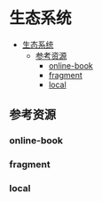 # 生态系统

<!--ts-->
* [生态系统](#生态系统)
   * [参考资源](#参考资源)
      * [online-book](#online-book)
      * [fragment](#fragment)
      * [local](#local)

<!-- Created by https://github.com/ekalinin/github-markdown-toc -->
<!-- Added by: runner, at: Thu Aug 11 08:03:10 UTC 2022 -->

<!--te-->

## 参考资源

### online-book

### fragment

### local